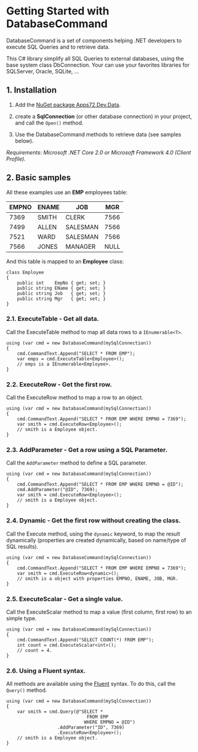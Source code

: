 # Getting Started with DatabaseCommand

DatabaseCommand is a set of components helping .NET developers to execute SQL Queries and to retrieve data.

This C# library simplify all SQL Queries to external databases, using the base system class DbConnection. 
Your can use your favorites libraries for SQLServer, Oracle, SQLite, ...

## 1. Installation

1. Add the [NuGet package Apps72.Dev.Data](https://www.nuget.org/packages/Apps72.Dev.Data).

2. create a **SqlConnection** (or other database connection) in your project, and call the `Open()` method.
   
3. Use the DatabaseCommand methods to retrieve data (see samples below).

*Requirements: Microsoft .NET Core 2.0 or Microsoft Framework 4.0 (Client Profile).*

## 2. Basic samples

All these examples use an **EMP** employees table:

|EMPNO |ENAME  |JOB      |MGR  |
|---   |---    |---      |---  |
|7369  |SMITH  |CLERK    |7566 |
|7499  |ALLEN  |SALESMAN |7566 |
|7521  |WARD   |SALESMAN |7566 |
|7566  |JONES  |MANAGER  |NULL |

And this table is mapped to an **Employee** class:

```CSharp
class Employee
{
    public int    EmpNo { get; set; }
    public string EName { get; set; }
    public string Job   { get; set; }
    public string Mgr   { get; set; }
}
```

### 2.1. ExecuteTable - Get **all data**.

Call the ExecuteTable method to map all data rows to a `IEnumerable<T>`.

```CSharp
using (var cmd = new DatabaseCommand(mySqlConnection))
{
    cmd.CommandText.Append("SELECT * FROM EMP");
    var emps = cmd.ExecuteTable<Employee>();
    // emps is a IEnumerable<Employee>.
}
```

### 2.2. ExecuteRow - Get the **first row**.

Call the ExecuteRow method to map a row to an object.

```CSharp
using (var cmd = new DatabaseCommand(mySqlConnection))
{
    cmd.CommandText.Append("SELECT * FROM EMP WHERE EMPNO = 7369");
    var smith = cmd.ExecuteRow<Employee>();
    // smith is a Employee object.
}
```

### 2.3. AddParameter - Get a row using a **SQL Parameter**.

Call the `AddParameter` method to define a SQL parameter.

```CSharp
using (var cmd = new DatabaseCommand(mySqlConnection))
{
    cmd.CommandText.Append("SELECT * FROM EMP WHERE EMPNO = @ID");
    cmd.AddParameter("@ID", 7369);
    var smith = cmd.ExecuteRow<Employee>();
    // smith is a Employee object.
}
```

### 2.4. Dynamic - Get the first row **without creating the class**.

Call the Execute method, using the `dynamic` keyword, to map the result dynamically (properties are created dynamically, based on name/type of SQL results).

```CSharp
using (var cmd = new DatabaseCommand(mySqlConnection))
{
    cmd.CommandText.Append("SELECT * FROM EMP WHERE EMPNO = 7369");
    var smith = cmd.ExecuteRow<dynamic>();
    // smith is a object with properties EMPNO, ENAME, JOB, MGR.
}
```

### 2.5. ExecuteScalar - Get a **single value**.

Call the ExecuteScalar method to map a value (first column, first row) to an simple type.

```CSharp
using (var cmd = new DatabaseCommand(mySqlConnection))
{
    cmd.CommandText.Append("SELECT COUNT(*) FROM EMP");
    int count = cmd.ExecuteScalar<int>();
    // count = 4.
}
```

### 2.6. Using a **Fluent** syntax.

All methods are available using the [Fluent](https://en.wikipedia.org/wiki/Fluent_interface) syntax. To do this, call the `Query()` method.

```CSharp
using (var cmd = new DatabaseCommand(mySqlConnection))
{
    var smith = cmd.Query(@"SELECT * 
                              FROM EMP 
                             WHERE EMPNO = @ID")
                   .AddParameter("ID", 7369)
                   .ExecuteRow<Employee>();
    // smith is a Employee object.
}
